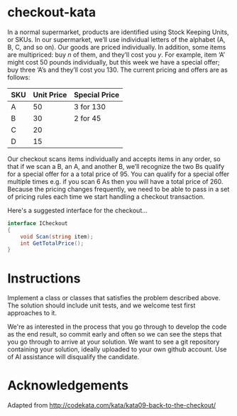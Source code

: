 # checkout-kata
In a normal supermarket, products are identified using Stock Keeping Units, or SKUs. In our supermarket, we’ll use individual letters of the alphabet (A, B, C, and so on). Our goods are priced individually. In addition, some items are multipriced: buy _n_ of them, and they’ll cost you _y_. For example, item ‘A’ might cost 50 pounds individually, but this week we have a special offer; buy three ‘A’s and they’ll cost you 130. The current pricing and offers are as follows:

| SKU  | Unit Price | Special Price |
| ---- | ---------- | ------------- |
| A    | 50         | 3 for 130     |
| B    | 30         | 2 for 45      |
| C    | 20         |               |
| D    | 15         |               |

Our checkout scans items individually and accepts items in any order, so that if we scan a B, an A, and another B, we’ll recognize the two Bs qualify for a special offer for a a total price of 95. You can qualify for a special offer multiple times e.g. if you scan 6 As then you will have a total price of 260. Because the pricing changes frequently, we need to be able to pass in a set of pricing rules each time we start handling a checkout transaction.

Here's a suggested interface for the checkout...
```cs
interface ICheckout
{
    void Scan(string item);
    int GetTotalPrice();
}
```

# Instructions
Implement a class or classes that satisfies the problem described above. The solution should include unit tests, and we welcome test first approaches to it.

We're as interested in the process that you go through to develop the code as the end result, so commit early and often so we can see the steps that you go through to arrive at your solution. We want to see a git repository containing your solution, ideally uploaded to your own github account. Use of AI assistance will disqualify the candidate.

# Acknowledgements
Adapted from http://codekata.com/kata/kata09-back-to-the-checkout/
